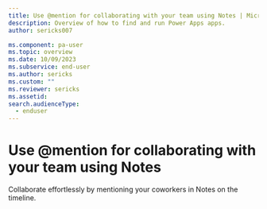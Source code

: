 ```yaml
---
title: Use @mention for collaborating with your team using Notes | Microsoft Docs
description: Overview of how to find and run Power Apps apps.
author: sericks007

ms.component: pa-user
ms.topic: overview
ms.date: 10/09/2023
ms.subservice: end-user
ms.author: sericks
ms.custom: ""
ms.reviewer: sericks
ms.assetid: 
search.audienceType: 
  - enduser
---
```


# Use @mention for collaborating with your team using Notes

Collaborate effortlessly by mentioning your coworkers in Notes on the timeline. 
